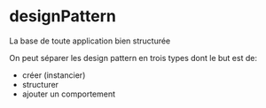 # designPattern
La base de toute application bien structurée

On peut séparer les design pattern en trois types dont le but est de:

- créer (instancier)
- structurer
- ajouter un comportement
